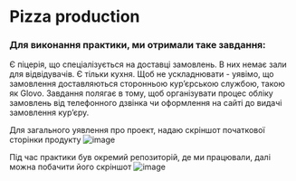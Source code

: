 # Pizza production

### Для виконання практики, ми отримали таке завдання: 
Є піцерія, що спеціалізується на доставці замовлень. В них немає зали для відвідувачів. Є тільки кухня. 
Щоб не ускладнювати - уявімо, що замовлення доставляються сторонньою курʼєрською службою, такою як Glovo. 
Завдання полягає в тому, щоб організувати процес обліку замовлень від телефонного дзвінка чи оформлення на сайті до видачі замовлення курʼєру. 

Для загального уявлення про проект, надаю скріншот початкової сторінки продукту
![image](https://github.com/katushhiaa/avenga__practica/assets/113555695/98b8e707-89c1-479b-9563-0c63953407e7)

Під час практики був окремий репозиторій, де ми працювали, далі можна побачити його скріншот
![image](https://github.com/katushhiaa/avenga__practica/assets/113555695/d273d426-efe2-4263-81c9-415bafe28a20)


